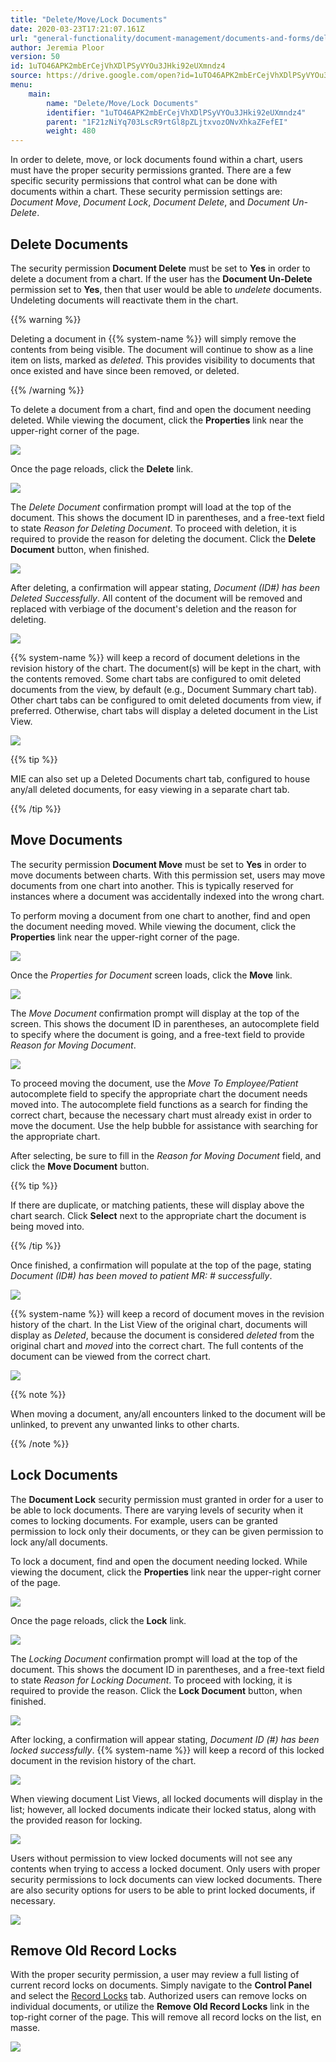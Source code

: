```yaml
---
title: "Delete/Move/Lock Documents"
date: 2020-03-23T17:21:07.161Z
url: "general-functionality/document-management/documents-and-forms/delete-move-lock-documents.html"
author: Jeremia Ploor
version: 50
id: 1uTO46APK2mbErCejVhXDlPSyVYOu3JHki92eUXmndz4
source: https://drive.google.com/open?id=1uTO46APK2mbErCejVhXDlPSyVYOu3JHki92eUXmndz4
menu:
    main:
        name: "Delete/Move/Lock Documents"
        identifier: "1uTO46APK2mbErCejVhXDlPSyVYOu3JHki92eUXmndz4"
        parent: "1F21zNiYq703LscR9rtGl8pZLjtxvozONvXhkaZFefEI"
        weight: 480
---
```

In order to delete, move, or lock documents found within a chart, users must have the proper security permissions granted. There are a few specific security permissions that control what can be done with documents within a chart. These security permission settings are: *Document Move*, *Document Lock*, *Document Delete*, and *Document Un-Delete*.

## Delete Documents

The security permission **Document Delete** must be set to **Yes** in order to delete a document from a chart. If the user has the **Document Un-Delete** permission set to **Yes**, then that user would be able to *undelete* documents. Undeleting documents will reactivate them in the chart.

{{% warning %}}

Deleting a document in {{% system-name %}} will simply remove the contents from being visible. The document will continue to show as a line item on lists, marked as *deleted*. This provides visibility to documents that once existed and have since been removed, or deleted.

{{% /warning %}}


To delete a document from a chart, find and open the document needing deleted. While viewing the document, click the **Properties** link near the upper-right corner of the page.

![](../../../external_files/ea501de3369997860b3d9bd46686721d.png)

Once the page reloads, click the **Delete** link.

![](../../../external_files/b7afd773350d2dbd4858e9f220711d66.png)

The *Delete Document* confirmation prompt will load at the top of the document. This shows the document ID in parentheses, and a free-text field to state *Reason for Deleting Document*. To proceed with deletion, it is required to provide the reason for deleting the document. Click the **Delete Document** button, when finished.

![](../../../external_files/c7e23cc7cfcc7b1270d4cdea083f2acc.png)

After deleting, a confirmation will appear stating, *Document (ID#) has been Deleted Successfully*. All content of the document will be removed and replaced with verbiage of the document's deletion and the reason for deleting.

![](../../../external_files/aab52d65788a1e4dbcb13d249b5ab478.png)

{{% system-name %}} will keep a record of document deletions in the revision history of the chart. The document(s) will be kept in the chart, with the contents removed. Some chart tabs are configured to omit deleted documents from the view, by default (e.g., Document Summary chart tab). Other chart tabs can be configured to omit deleted documents from view, if preferred. Otherwise, chart tabs will display a deleted document in the List View.

![](../../../external_files/7dc1b051c2e7e7557bd9d477a45e3efb.png)

{{% tip %}}

MIE can also set up a Deleted Documents chart tab, configured to house any/all deleted documents, for easy viewing in a separate chart tab.

{{% /tip %}}


## Move Documents

The security permission **Document Move** must be set to **Yes** in order to move documents between charts. With this permission set, users may move documents from one chart into another. This is typically reserved for instances where a document was accidentally indexed into the wrong chart.

To perform moving a document from one chart to another, find and open the document needing moved. While viewing the document, click the **Properties** link near the upper-right corner of the page.

![](../../../external_files/0eff0a166210a524732a5c1272e83707.png)

Once the *Properties for Document* screen loads, click the **Move** link.

![](../../../external_files/f224cf0247eb50ff454a0b32c4f1b222.png)

The *Move Document* confirmation prompt will display at the top of the screen. This shows the document ID in parentheses, an autocomplete field to specify where the document is going, and a free-text field to provide *Reason for Moving Document*.

![](../../../external_files/aa46deb9231963b3cc1d2b806e5befad.png)

To proceed moving the document, use the *Move To Employee/Patient* autocomplete field to specify the appropriate chart the document needs moved into. The autocomplete field functions as a search for finding the correct chart, because the necessary chart must already exist in order to move the document. Use the help bubble for assistance with searching for the appropriate chart.

After selecting, be sure to fill in the *Reason for Moving Document* field, and click the **Move Document** button.

{{% tip %}}

If there are duplicate, or matching patients, these will display above the chart search. Click **Select** next to the appropriate chart the document is being moved into.

{{% /tip %}}


Once finished, a confirmation will populate at the top of the page, stating *Document (ID#) has been moved to patient MR: # successfully*.

![](../../../external_files/5cb74f716e9161f76f998371287cecee.png)

{{% system-name %}} will keep a record of document moves in the revision history of the chart. In the List View of the original chart, documents will display as *Deleted*, because the document is considered *deleted* from the original chart and *moved* into the correct chart. The full contents of the document can be viewed from the correct chart.

![](../../../external_files/995f98fdeff9f135c8764bee14895efb.png)

{{% note %}}

When moving a document, any/all encounters linked to the document will be unlinked, to prevent any unwanted links to other charts.

{{% /note %}}


## Lock Documents

The **Document Lock** security permission must granted in order for a user to be able to lock documents. There are varying levels of security when it comes to locking documents. For example, users can be granted permission to lock only their documents, or they can be given permission to lock any/all documents.

To lock a document, find and open the document needing locked. While viewing the document, click the **Properties** link near the upper-right corner of the page.

![](../../../external_files/0eff0a166210a524732a5c1272e83707.png)

Once the page reloads, click the **Lock** link.

![](../../../external_files/0901c32d07bdb048d14921db0adaef9a.png)

The *Locking Document* confirmation prompt will load at the top of the document. This shows the document ID in parentheses, and a free-text field to state *Reason for Locking Document*. To proceed with locking, it is required to provide the reason. Click the **Lock Document** button, when finished.

![](../../../external_files/d7aaeaacb6605553f16a36a26e5fc099.png)

After locking, a confirmation will appear stating, *Document ID (#) has been locked successfully*. {{% system-name %}} will keep a record of this locked document in the revision history of the chart.

![](../../../external_files/dd7b6708abb8867e62f655fb3f7947d6.png)

When viewing document List Views, all locked documents will display in the list; however, all locked documents indicate their locked status, along with the provided reason for locking.

![](../../../external_files/e6ceef09c46da8c4d7beb25b379e3ddd.png)

Users without permission to view locked documents will not see any contents when trying to access a locked document. Only users with proper security permissions to lock documents can view locked documents. There are also security options for users to be able to print locked documents, if necessary.

![](../../../external_files/fad45be081e4a3eb61cbaa76838e624d.png)

## Remove Old Record Locks

With the proper security permission, a user may review a full listing of current record locks on documents. Simply navigate to the **Control Panel** and select the [Record Locks](https://system/?f=admin&s=recordman&tabmodule=admin&tabselect=Record+Locks) tab. Authorized users can remove locks on individual documents, or utilize the **Remove Old Record Locks** link in the top-right corner of the page. This will remove all record locks on the list, en masse.

![](../../../external_files/cf1f6ee3cd5f1eca2da48466eef2b17f.png)

